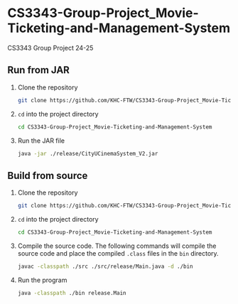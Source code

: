 # CS3343-Group-Project_Movie-Ticketing-and-Management-System
CS3343 Group Project 24-25

## Run from JAR
1. Clone the repository
    ```bash
    git clone https://github.com/KHC-FTW/CS3343-Group-Project_Movie-Ticketing-and-Management-System.git
    ```
2. `cd` into the project directory
    ```bash
    cd CS3343-Group-Project_Movie-Ticketing-and-Management-System
    ```
3. Run the JAR file
    ```bash
    java -jar ./release/CityUCinemaSystem_V2.jar
    ```

## Build from source
1. Clone the repository
    ```bash
    git clone https://github.com/KHC-FTW/CS3343-Group-Project_Movie-Ticketing-and-Management-System.git
    ```
2. `cd` into the project directory
    ```bash
    cd CS3343-Group-Project_Movie-Ticketing-and-Management-System
    ```
3. Compile the source code.
    The following commands will compile the source code and place the compiled `.class` files in the `bin` directory.
    ```bash
    javac -classpath ./src ./src/release/Main.java -d ./bin
    ```
4. Run the program
    ```bash
    java -classpath ./bin release.Main
    ```
